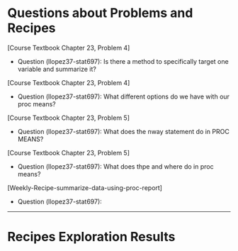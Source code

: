 
# Questions about Problems and Recipes
[Course Textbook Chapter 23, Problem 4]
- Question (llopez37-stat697): Is there a method to specifically target one variable and summarize it?

[Course Textbook Chapter 23, Problem 4]
- Question (llopez37-stat697): What different options do we have with our proc means?

[Course Textbook Chapter 23, Problem 5]
- Question (llopez37-stat697): What does the nway statement do in PROC MEANS?

[Course Textbook Chapter 23, Problem 5]
- Question (llopez37-stat697): What does thpe and where do in proc means? 

[Weekly-Recipe-summarize-data-using-proc-report]
- Question (llopez37-stat697):

***



# Recipes Exploration Results



```






```
